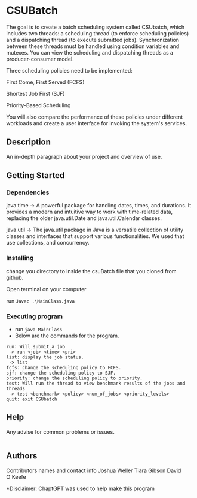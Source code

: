 # CSUBatch

The goal is to create a batch scheduling system called CSUbatch, which includes two threads: a scheduling thread (to enforce scheduling policies) and a dispatching thread (to execute submitted jobs). Synchronization between these threads must be handled using condition variables and mutexes. You can view the scheduling and dispatching threads as a producer-consumer model.

Three scheduling policies need to be implemented:

First Come, First Served (FCFS)

Shortest Job First (SJF)

Priority-Based Scheduling

You will also compare the performance of these policies under different workloads and create a user interface for invoking the system's services.

## Description

An in-depth paragraph about your project and overview of use.

## Getting Started

### Dependencies
java.time -> A powerful package for handling dates, times, and durations. It provides a modern and intuitive way to work with time-related data, replacing the older java.util.Date and java.util.Calendar classes.

java.util -> The java.util package in Java is a versatile collection of utility classes and interfaces that support various functionalities. We used that use collections, and concurrency. 


### Installing
change you directory to inside the csuBatch file that you cloned from github.

Open terminal on your computer

run `Javac .\MainClass.java`



### Executing program

* run `java MainClass`
* Below are the commands for the program.
```
run: Will submit a job
 -> run <job> <time> <pri>
list: display the job status.
 -> list
fcfs: change the scheduling policy to FCFS.
sjf: change the scheduling policy to SJF.
priority: change the scheduling policy to priority.
test: Will run the thread to view benchmark results of the jobs and threads
 -> test <benchmark> <policy> <num_of_jobs> <priority_levels>
quit: exit CSUbatch
```

## Help

Any advise for common problems or issues.
```
```

## Authors

Contributors names and contact info
    Joshua Weller
    Tiara Gibson
    David O'Keefe


*Disclaimer: ChaptGPT was used to help make this program
